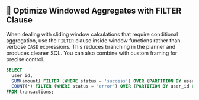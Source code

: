 ## 🚀 Optimize Windowed Aggregates with FILTER Clause

When dealing with sliding window calculations that require conditional aggregation, use the `FILTER` clause inside window functions rather than verbose `CASE` expressions. This reduces branching in the planner and produces cleaner SQL. You can also combine with custom framing for precise control.

```sql
SELECT
  user_id,
  SUM(amount) FILTER (WHERE status = 'success') OVER (PARTITION BY user_id ORDER BY created_at ROWS BETWEEN 5 PRECEDING AND CURRENT ROW) AS rolling_success_sum,
  COUNT(*) FILTER (WHERE status = 'error') OVER (PARTITION BY user_id ORDER BY created_at ROWS BETWEEN UNBOUNDED PRECEDING AND CURRENT ROW) AS total_errors
FROM transactions;
```
